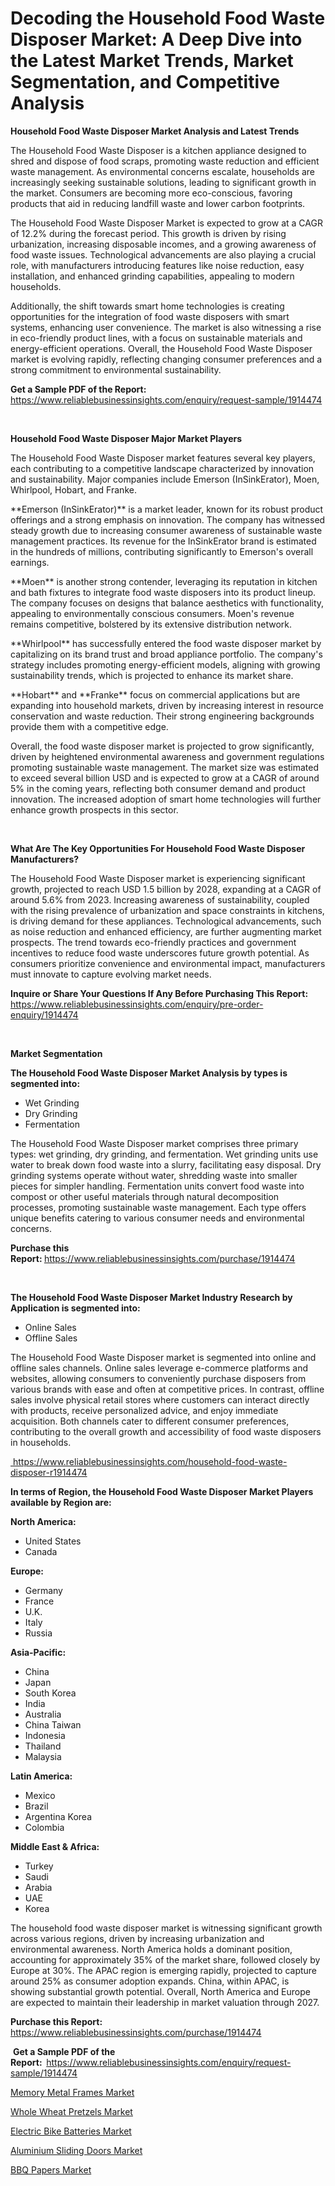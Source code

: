 <p><h1>Decoding the Household Food Waste Disposer Market: A Deep Dive into the Latest Market Trends, Market Segmentation, and Competitive Analysis</h1></p><p><strong>Household Food Waste Disposer Market Analysis and Latest Trends</strong></p>
<p><p>The Household Food Waste Disposer is a kitchen appliance designed to shred and dispose of food scraps, promoting waste reduction and efficient waste management. As environmental concerns escalate, households are increasingly seeking sustainable solutions, leading to significant growth in the market. Consumers are becoming more eco-conscious, favoring products that aid in reducing landfill waste and lower carbon footprints.</p><p>The Household Food Waste Disposer Market is expected to grow at a CAGR of 12.2% during the forecast period. This growth is driven by rising urbanization, increasing disposable incomes, and a growing awareness of food waste issues. Technological advancements are also playing a crucial role, with manufacturers introducing features like noise reduction, easy installation, and enhanced grinding capabilities, appealing to modern households.</p><p>Additionally, the shift towards smart home technologies is creating opportunities for the integration of food waste disposers with smart systems, enhancing user convenience. The market is also witnessing a rise in eco-friendly product lines, with a focus on sustainable materials and energy-efficient operations. Overall, the Household Food Waste Disposer market is evolving rapidly, reflecting changing consumer preferences and a strong commitment to environmental sustainability.</p></p>
<p><strong>Get a Sample PDF of the Report:&nbsp;</strong> <a href="https://www.reliablebusinessinsights.com/enquiry/request-sample/1914474?utm_campaign=1106&utm_medium=2&utm_source=Github&utm_content=ia&utm_term=08022025&utm_id=household-food-waste-disposer">https://www.reliablebusinessinsights.com/enquiry/request-sample/1914474</a></p>
<p>&nbsp;</p>
<p><strong>Household Food Waste Disposer Major Market Players</strong></p>
<p><p>The Household Food Waste Disposer market features several key players, each contributing to a competitive landscape characterized by innovation and sustainability. Major companies include Emerson (InSinkErator), Moen, Whirlpool, Hobart, and Franke. </p><p>**Emerson (InSinkErator)** is a market leader, known for its robust product offerings and a strong emphasis on innovation. The company has witnessed steady growth due to increasing consumer awareness of sustainable waste management practices. Its revenue for the InSinkErator brand is estimated in the hundreds of millions, contributing significantly to Emerson's overall earnings.</p><p>**Moen** is another strong contender, leveraging its reputation in kitchen and bath fixtures to integrate food waste disposers into its product lineup. The company focuses on designs that balance aesthetics with functionality, appealing to environmentally conscious consumers. Moen's revenue remains competitive, bolstered by its extensive distribution network.</p><p>**Whirlpool** has successfully entered the food waste disposer market by capitalizing on its brand trust and broad appliance portfolio. The company's strategy includes promoting energy-efficient models, aligning with growing sustainability trends, which is projected to enhance its market share.</p><p>**Hobart** and **Franke** focus on commercial applications but are expanding into household markets, driven by increasing interest in resource conservation and waste reduction. Their strong engineering backgrounds provide them with a competitive edge.</p><p>Overall, the food waste disposer market is projected to grow significantly, driven by heightened environmental awareness and government regulations promoting sustainable waste management. The market size was estimated to exceed several billion USD and is expected to grow at a CAGR of around 5% in the coming years, reflecting both consumer demand and product innovation. The increased adoption of smart home technologies will further enhance growth prospects in this sector.</p></p>
<p>&nbsp;</p>
<p><strong>What Are The Key Opportunities For Household Food Waste Disposer Manufacturers?</strong></p>
<p><p>The Household Food Waste Disposer market is experiencing significant growth, projected to reach USD 1.5 billion by 2028, expanding at a CAGR of around 5.6% from 2023. Increasing awareness of sustainability, coupled with the rising prevalence of urbanization and space constraints in kitchens, is driving demand for these appliances. Technological advancements, such as noise reduction and enhanced efficiency, are further augmenting market prospects. The trend towards eco-friendly practices and government incentives to reduce food waste underscores future growth potential. As consumers prioritize convenience and environmental impact, manufacturers must innovate to capture evolving market needs.</p></p>
<p><strong>Inquire or Share Your Questions If Any Before Purchasing This Report:</strong> <a href="https://www.reliablebusinessinsights.com/enquiry/pre-order-enquiry/1914474?utm_campaign=1106&utm_medium=2&utm_source=Github&utm_content=ia&utm_term=08022025&utm_id=household-food-waste-disposer">https://www.reliablebusinessinsights.com/enquiry/pre-order-enquiry/1914474</a></p>
<p>&nbsp;</p>
<p><strong>Market Segmentation</strong></p>
<p><strong>The Household Food Waste Disposer Market Analysis by types is segmented into:</strong></p>
<p><ul><li>Wet Grinding</li><li>Dry Grinding</li><li>Fermentation</li></ul></p>
<p><p>The Household Food Waste Disposer market comprises three primary types: wet grinding, dry grinding, and fermentation. Wet grinding units use water to break down food waste into a slurry, facilitating easy disposal. Dry grinding systems operate without water, shredding waste into smaller pieces for simpler handling. Fermentation units convert food waste into compost or other useful materials through natural decomposition processes, promoting sustainable waste management. Each type offers unique benefits catering to various consumer needs and environmental concerns.</p></p>
<p><strong>Purchase this Report:&nbsp;</strong><a href="https://www.reliablebusinessinsights.com/purchase/1914474?utm_campaign=1106&utm_medium=2&utm_source=Github&utm_content=ia&utm_term=08022025&utm_id=household-food-waste-disposer">https://www.reliablebusinessinsights.com/purchase/1914474</a></p>
<p>&nbsp;</p>
<p><strong>The Household Food Waste Disposer Market Industry Research by Application is segmented into:</strong></p>
<p><ul><li>Online Sales</li><li>Offline Sales</li></ul></p>
<p><p>The Household Food Waste Disposer market is segmented into online and offline sales channels. Online sales leverage e-commerce platforms and websites, allowing consumers to conveniently purchase disposers from various brands with ease and often at competitive prices. In contrast, offline sales involve physical retail stores where customers can interact directly with products, receive personalized advice, and enjoy immediate acquisition. Both channels cater to different consumer preferences, contributing to the overall growth and accessibility of food waste disposers in households.</p></p>
<p><a href="https://www.reliablebusinessinsights.com/household-food-waste-disposer-r1914474?utm_campaign=1106&utm_medium=2&utm_source=Github&utm_content=ia&utm_term=08022025&utm_id=household-food-waste-disposer">&nbsp;https://www.reliablebusinessinsights.com/household-food-waste-disposer-r1914474</a></p>
<p><strong>In terms of Region, the Household Food Waste Disposer Market Players available by Region are:</strong></p>
<p>
    <p> <strong> North America: </strong>
        <ul>
            <li>United States</li>
            <li>Canada</li>
        </ul>
        </p> 
    <p> <strong> Europe: </strong>
        <ul>
            <li>Germany</li>
            <li>France</li>
            <li>U.K.</li>
            <li>Italy</li>
            <li>Russia</li>
        </ul>
        </p> 
    <p> <strong> Asia-Pacific: </strong>
        <ul>
            <li>China</li>
            <li>Japan</li>
            <li>South Korea</li>
            <li>India</li>
            <li>Australia</li>
            <li>China Taiwan</li>
            <li>Indonesia</li>
            <li>Thailand</li>
            <li>Malaysia</li>
        </ul>
        </p> 
    <p> <strong> Latin America: </strong>
        <ul>
            <li>Mexico</li>
            <li>Brazil</li>
            <li>Argentina Korea</li>
            <li>Colombia</li>
        </ul>
        </p> 
    <p> <strong> Middle East & Africa: </strong>
        <ul>
            <li>Turkey</li>
            <li>Saudi</li>
            <li>Arabia</li>
            <li>UAE</li>
            <li>Korea</li>
        </ul>
    </p>
    </p>
<p><p>The household food waste disposer market is witnessing significant growth across various regions, driven by increasing urbanization and environmental awareness. North America holds a dominant position, accounting for approximately 35% of the market share, followed closely by Europe at 30%. The APAC region is emerging rapidly, projected to capture around 25% as consumer adoption expands. China, within APAC, is showing substantial growth potential. Overall, North America and Europe are expected to maintain their leadership in market valuation through 2027.</p></p>
<p><strong>Purchase this Report: </strong><a href="https://www.reliablebusinessinsights.com/purchase/1914474?utm_campaign=1106&utm_medium=2&utm_source=Github&utm_content=ia&utm_term=08022025&utm_id=household-food-waste-disposer">https://www.reliablebusinessinsights.com/purchase/1914474</a></p>
<p>&nbsp;<strong>Get a Sample PDF of the Report:&nbsp;&nbsp;</strong><a href="https://www.reliablebusinessinsights.com/enquiry/request-sample/1914474?utm_campaign=1106&utm_medium=2&utm_source=Github&utm_content=ia&utm_term=08022025&utm_id=household-food-waste-disposer">https://www.reliablebusinessinsights.com/enquiry/request-sample/1914474</a></p>
<p><strong></strong></p>
<p><p><a href="https://github.com/ivetasyizhi/Market-Research-Report-List-1/blob/main/memory-metal-frames-market.md?utm_campaign=1106&utm_medium=2&utm_source=Github&utm_content=ia&utm_term=08022025&utm_id=household-food-waste-disposer">Memory Metal Frames Market</a></p><p><a href="https://github.com/daemluari/Market-Research-Report-List-1/blob/main/whole-wheat-pretzels-market.md?utm_campaign=1106&utm_medium=2&utm_source=Github&utm_content=ia&utm_term=08022025&utm_id=household-food-waste-disposer">Whole Wheat Pretzels Market</a></p><p><a href="https://github.com/boysabotzoc/Market-Research-Report-List-1/blob/main/electric-bike-batteries-market.md?utm_campaign=1106&utm_medium=2&utm_source=Github&utm_content=ia&utm_term=08022025&utm_id=household-food-waste-disposer">Electric Bike Batteries Market</a></p><p><a href="https://github.com/jhamygunler/Market-Research-Report-List-1/blob/main/aluminium-sliding-doors-market.md?utm_campaign=1106&utm_medium=2&utm_source=Github&utm_content=ia&utm_term=08022025&utm_id=household-food-waste-disposer">Aluminium Sliding Doors Market</a></p><p><a href="https://github.com/vigoseiler/Market-Research-Report-List-1/blob/main/bbq-papers-market.md?utm_campaign=1106&utm_medium=2&utm_source=Github&utm_content=ia&utm_term=08022025&utm_id=household-food-waste-disposer">BBQ Papers Market</a></p></p>